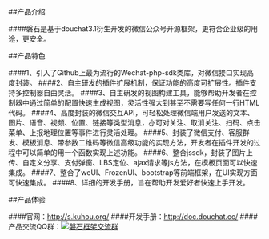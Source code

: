 ##产品介绍

####磐石是基于douchat3.1衍生开发的微信公众号开源框架，更符合企业级的用途，更安全。

##产品特色

####1、引入了Github上最为流行的Wechat-php-sdk类库，对微信接口实现高度封装。
####2、自主研发的插件扩展机制，保证功能的高度可扩展性。插件支持多控制器自由灵活。
####3、自主研发的视图构建工具，能够帮助开发者在控制器中通过简单的配置快速生成视图，灵活性强大到甚至不需要写任何一行HTML代码。
####4、高度封装的微信交互API，可轻松处理微信端用户发送的文本、图片、语音、视频、位置、链接等类型消息，亦可对关注、取消关注、扫码、点击菜单、上报地理位置等事件进行灵活处理。
####5、封装了微信支付、客服群发、模板消息、带参数二维码等微信高级功能的实现方法，开发者在插件开发的过程中可以简单的用一个函数实现上述功能。
####6、整合jssdk，封装了图片上传、自定义分享、支付弹窗、LBS定位、ajax请求等js方法，在模板页面可以快速集成。
####7、整合了weUI、FrozenUI、bootstrap等前端框架，在UI实现方面可快速集成。
####8、详细的开发手册，旨在帮助开发爱好者快速上手开发。

##产品体验

####官网：<a href="http://s.kuhou.org/" target="_blank">http://s.kuhou.org/</a>
####开发手册：<a href="http://doc.douchat.cc/" target="_blank">http://doc.douchat.cc/</a>
####产品交流QQ群：<a target="_blank" href="//shang.qq.com/wpa/qunwpa?idkey=cce44abab355207207ccf62f4f86b95b6fd7d386b258f9454ba9dd99b072ec78"><img border="0" src="//pub.idqqimg.com/wpa/images/group.png" alt="磐石框架交流群" title="磐石框架交流群"></a>
